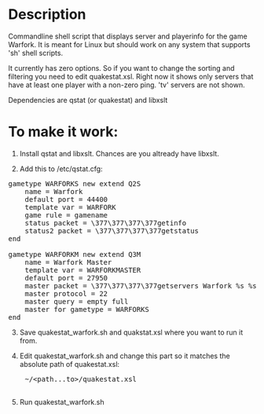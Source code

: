 # Description
Commandline shell script that displays server and playerinfo for the game Warfork. It is meant for Linux but should work on any system that supports 'sh' shell scripts.

It currently has zero options. So if you want to change the sorting and filtering you need to edit quakestat.xsl. Right now it shows only servers that have at least one player with a non-zero ping. 'tv' servers are not shown. 

Dependencies are qstat (or quakestat) and libxslt 

# To make it work:

1) Install qstat and libxslt. Chances are you altready have libxslt.

2) Add this to /etc/qstat.cfg:

<pre>
gametype WARFORKS new extend Q2S
    name = Warfork
    default port = 44400
    template var = WARFORK
    game rule = gamename
    status packet = \377\377\377\377getinfo
    status2 packet = \377\377\377\377getstatus
end

gametype WARFORKM new extend Q3M
    name = Warfork Master
    template var = WARFORKMASTER
    default port = 27950
    master packet = \377\377\377\377getservers Warfork %s %s
    master protocol = 22
    master query = empty full
    master for gametype = WARFORKS
end
</pre>

3) Save quakestat_warfork.sh and quakstat.xsl where you want to run it from.

4) Edit quakestat_warfork.sh and change this part so it matches the absolute path of quakestat.xsl:

  <pre>
    ~/&lt;path...to&gt;/quakestat.xsl 
 </pre>

5) Run quakestat_warfork.sh 
